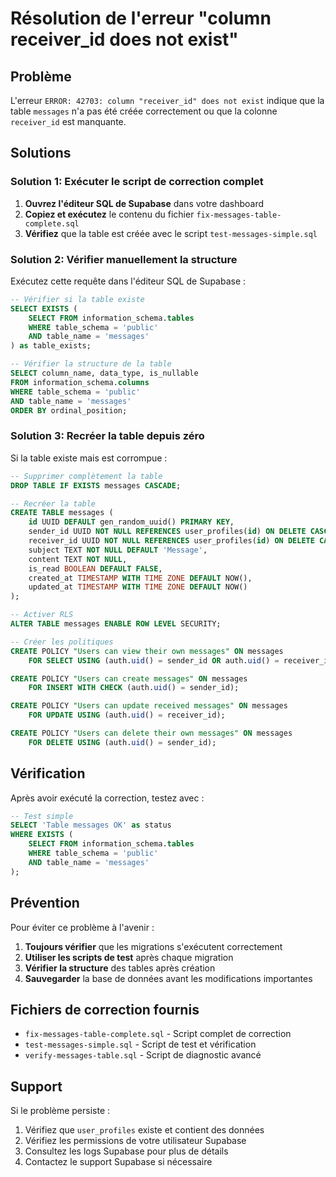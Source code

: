 # Résolution de l'erreur "column receiver_id does not exist"

## Problème
L'erreur `ERROR: 42703: column "receiver_id" does not exist` indique que la table `messages` n'a pas été créée correctement ou que la colonne `receiver_id` est manquante.

## Solutions

### Solution 1: Exécuter le script de correction complet

1. **Ouvrez l'éditeur SQL de Supabase** dans votre dashboard
2. **Copiez et exécutez** le contenu du fichier `fix-messages-table-complete.sql`
3. **Vérifiez** que la table est créée avec le script `test-messages-simple.sql`

### Solution 2: Vérifier manuellement la structure

Exécutez cette requête dans l'éditeur SQL de Supabase :

```sql
-- Vérifier si la table existe
SELECT EXISTS (
    SELECT FROM information_schema.tables 
    WHERE table_schema = 'public' 
    AND table_name = 'messages'
) as table_exists;

-- Vérifier la structure de la table
SELECT column_name, data_type, is_nullable
FROM information_schema.columns 
WHERE table_schema = 'public' 
AND table_name = 'messages'
ORDER BY ordinal_position;
```

### Solution 3: Recréer la table depuis zéro

Si la table existe mais est corrompue :

```sql
-- Supprimer complètement la table
DROP TABLE IF EXISTS messages CASCADE;

-- Recréer la table
CREATE TABLE messages (
    id UUID DEFAULT gen_random_uuid() PRIMARY KEY,
    sender_id UUID NOT NULL REFERENCES user_profiles(id) ON DELETE CASCADE,
    receiver_id UUID NOT NULL REFERENCES user_profiles(id) ON DELETE CASCADE,
    subject TEXT NOT NULL DEFAULT 'Message',
    content TEXT NOT NULL,
    is_read BOOLEAN DEFAULT FALSE,
    created_at TIMESTAMP WITH TIME ZONE DEFAULT NOW(),
    updated_at TIMESTAMP WITH TIME ZONE DEFAULT NOW()
);

-- Activer RLS
ALTER TABLE messages ENABLE ROW LEVEL SECURITY;

-- Créer les politiques
CREATE POLICY "Users can view their own messages" ON messages
    FOR SELECT USING (auth.uid() = sender_id OR auth.uid() = receiver_id);

CREATE POLICY "Users can create messages" ON messages
    FOR INSERT WITH CHECK (auth.uid() = sender_id);

CREATE POLICY "Users can update received messages" ON messages
    FOR UPDATE USING (auth.uid() = receiver_id);

CREATE POLICY "Users can delete their own messages" ON messages
    FOR DELETE USING (auth.uid() = sender_id);
```

## Vérification

Après avoir exécuté la correction, testez avec :

```sql
-- Test simple
SELECT 'Table messages OK' as status
WHERE EXISTS (
    SELECT FROM information_schema.tables 
    WHERE table_schema = 'public' 
    AND table_name = 'messages'
);
```

## Prévention

Pour éviter ce problème à l'avenir :

1. **Toujours vérifier** que les migrations s'exécutent correctement
2. **Utiliser les scripts de test** après chaque migration
3. **Vérifier la structure** des tables après création
4. **Sauvegarder** la base de données avant les modifications importantes

## Fichiers de correction fournis

- `fix-messages-table-complete.sql` - Script complet de correction
- `test-messages-simple.sql` - Script de test et vérification
- `verify-messages-table.sql` - Script de diagnostic avancé

## Support

Si le problème persiste :

1. Vérifiez que `user_profiles` existe et contient des données
2. Vérifiez les permissions de votre utilisateur Supabase
3. Consultez les logs Supabase pour plus de détails
4. Contactez le support Supabase si nécessaire


